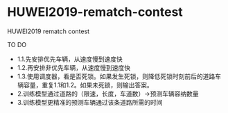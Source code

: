 # HUWEI2019-rematch-contest
HUWEI2019 rematch contest

TO DO<br>
* 1.1.先安排优先车辆，从速度慢到速度快
* 1.2.再安排非优先车辆，从速度慢到速度快
* 1.3.使用调度器，看是否死锁。如果发生死锁，则降低死锁时刻前后的道路车辆容量，重复1.1和1.2。如果未死锁，则输出答案。
* 2.训练模型通过道路的（限速，长度，车道数）->预测车辆容纳数量
* 3.训练模型更精准的预测车辆通过该条道路所需的时间
